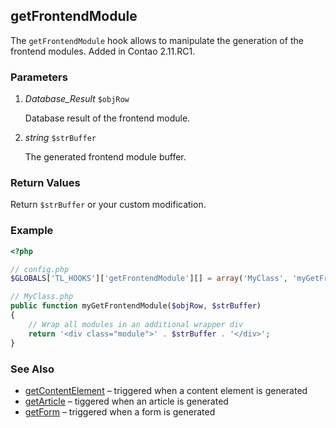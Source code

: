 getFrontendModule
-----------------

The `getFrontendModule` hook allows to manipulate the generation of the frontend modules. Added in Contao 2.11.RC1.


### Parameters ###

1. *Database_Result* `$objRow`

	Database result of the frontend module.
	
2. *string* `$strBuffer`

	The generated frontend module buffer.



### Return Values ###

Return `$strBuffer` or your custom modification.


### Example ###

```php
<?php

// config.php
$GLOBALS['TL_HOOKS']['getFrontendModule'][] = array('MyClass', 'myGetFrontendModule');

// MyClass.php
public function myGetFrontendModule($objRow, $strBuffer)
{
	// Wrap all modules in an additional wrapper div
	return '<div class="module">' . $strBuffer . '</div>';
}
```


### See Also ###

- [getContentElement](getContentElement.md) – triggered when a content element is generated
- [getArticle](getArticle.md) – tiggered when an article is generated
- [getForm](getForm.md) – triggered when a form is generated

